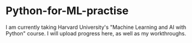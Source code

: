 # Python-for-ML-practise
I am currently taking Harvard University's "Machine Learning and AI with Python" course. I will upload progress here, as well as my workthroughs. 

